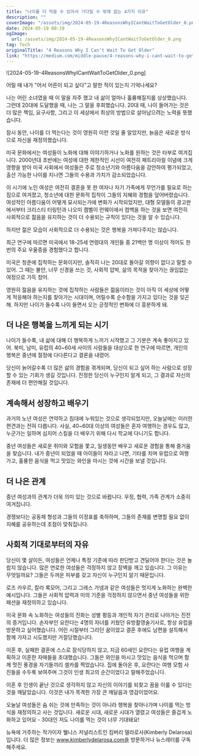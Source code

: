```yaml
---
title: "나이를 더 먹을 수 있어서 기다릴 수 밖에 없는 4가지 이유"
description: ""
coverImage: "/assets/img/2024-05-19-4ReasonsWhyICantWaitToGetOlder_0.png"
date: 2024-05-19 00:19
ogImage: 
  url: /assets/img/2024-05-19-4ReasonsWhyICantWaitToGetOlder_0.png
tag: Tech
originalTitle: "4 Reasons Why I Can’t Wait To Get Older"
link: "https://medium.com/middle-pause/4-reasons-why-i-cant-wait-to-get-older-f97ceebe0603"
---
```



![2024-05-19-4ReasonsWhyICantWaitToGetOlder_0.png] 

어릴 때 내가 "어서 어른이 되고 싶다"고 말한 적이 있는지 기억나세요? 

나는 어린 소녀였을 때 이 말을 자주 했고 내 삶이 얼마나 훌륭해질지를 상상했습니다. 그런데 20대에 도달했을 때, 나는 그 말을 후회했습니다. 20대 때, 나이 들어가는 것은 더 많은 책임, 요구사항, 그리고 이 세상에서 최상의 방법으로 살아남으려는 노력을 뜻했습니다.

잠시 동안, 나이를 더 먹는다는 것이 영원히 이런 것일 줄 알았지만, 늙음은 새로운 방식으로 자신을 재정의했습니다. 

<div class="content-ad"></div>

미국 문화에서는 여성들이 노화에 대해 이야기하거나 노화를 원하는 것은 타부로 여겨집니다. 2000년대 초반에는 여성에 대한 제한적인 시선이 여전히 패트리아컬 이념에 크게 영향을 받아 미국 사회에서 여성들은 주로 청소년기와 아름다움을 감안하여 평가되었고, 출산 가능한 나이를 지나면 그들의 수용과 가치가 감소되었습니다.

이 시기에 노인 여성은 여전히 결혼을 못 한 여자나 자기 가족에게 무언가를 필요로 하는 짐으로 여겨졌고, 청소년에 대한 문화적 집착이 그들의 지혜와 경험을 덮어버렸습니다. 여성적인 아름다움이 어떻게 묘사되는가에 변화가 시작되었지만, 대형 모델들의 광고판에서부터 크리스티 터링턴과 나오미 캠벨이 런웨이에서 컴백을 하는 것을 보면 여전히 사회적으로 젊음을 유지하는 것이 더 수용되는 규칙이 있다는 것을 알 수 있습니다.

하지만 젊은 모습이 사회적으로 더 수용되는 것은 행복을 가져다주지는 않습니다.

최근 연구에 따르면 미국에서 18-25세 연령대의 개인들 중 21백만 명 이상이 적어도 한 번의 주요 우울증을 경험했다고 합니다.

<div class="content-ad"></div>

미국은 청춘에 집착하는 문화이지만, 솔직히 나는 20대로 돌아갈 의향이 없다고 말할 수 있어. 그 때는 불안, 너무 신경을 쓰는 것, 사회적 압박, 삶의 목적을 찾아가는 끊임없는 여정으로 가득 찼어.

영원히 젊음을 유지하는 것에 집착하는 사람들은 젊음이라는 것이 아직 이 세상에 어떻게 적응해야 하는지를 찾아가는 시대이며, 어릴수록 순수함을 가지고 있다는 것을 잊곤 해. 하지만 나이가 들수록 나이 들면서 오는 긍정적인 변화에 더 흥분하게 돼.

## 더 나은 행복을 느끼게 되는 시기

나이가 들수록, 내 삶에 대해 더 행복하게 느끼기 시작했고 그 기분은 계속 좋아지고 있어. 북미, 남미, 유럽의 40~60세 사이의 사람들을 대상으로 한 연구에 따르면, 개인의 행복은 중년에 절정에 다다른다고 결론을 내렸어.

<div class="content-ad"></div>

당신이 늙어갈수록 더 많은 삶의 경험을 겪게되며, 당신이 되고 싶어 하는 사람으로 성장할 수 있는 기회가 생길 것입니다. 진정한 당신이 누구인지 알게 되고, 그 결과로 자신의 존재에 더 편안해질 것입니다.

## 계속해서 성장하고 배우기

과거의 노년 여성은 연약하고 침대에 누워있는 것으로 생각되었지만, 오늘날에는 이러한 편견과는 전혀 다릅니다. 사실, 40~60대 이상의 여성들은 혼자 여행하는 경우도 많고, 누군가는 일하며 심지어 스킬을 더 배우기 위해 다시 학교에 다니기도 합니다.

중년 여성들은 새로운 취미와 모험을 쫓고, 일생동안 배우고 새로운 경험을 통해 즐거움을 찾습니다. 내가 중년이 되었을 때 아이들이 자라고 나면, 기타를 치며 유럽으로 여행가고, 훌륭한 음식을 먹고 맛있는 와인을 마시는 것에 시간을 보낼 것입니다.

<div class="content-ad"></div>

## 더 나은 관계

중년 여성과의 관계가 더욱 의미 있는 것으로 바뀝니다. 우정, 협력, 가족 관계가 소중히 여겨집니다.

경쟁보다는 공동체 형성과 그들의 이정표를 축하하며, 그들의 존재를 변명할 필요 없이 지혜를 공유하는데 초점이 맞춰집니다.

## 사회적 기대로부터의 자유

<div class="content-ad"></div>

당신이 몇 살이든, 여성들은 언제나 특정 기준에 따라 판단받고 견딜어야 한다는 것은 놀랍지 않습니다. 많은 연로한 여성들은 걱정하지 않고 장벽을 깨고 있습니다. 그 이유는 무엇일까요? 그들은 두꺼운 피부를 갖고 자신이 누구인지 알기 때문입니다.

로즈 카우르, 칼라 록모어, 그리고 그레스 가넴과 같은 여성들은 멋지게 노화하는 완벽한 예시입니다. 그들은 사회적 압력과 미의 기준을 걱정하지 않으면서 중년 여성들을 위한 패션을 재정의하고 있습니다.

미국 문화 속 노화하는 여성들의 진화는 성별 평등과 개인적 자기 관리로 나아가는 진전의 증거입니다. 손자부인 요란다는 4명의 자녀를 키웠던 유방촬영술기사로, 항상 유럽을 방문하고 싶어했습니다. 어린 시절부터 그리던 꿈이었고 결혼 후에도 남편을 설득해서 함께 가자고 시도했지만 거절당했습니다.

이혼 후, 실패한 결혼에 스스로 잠식당하지 않고, 지금 60세인 요란다는 유럽 여행을 계획하고 이혼한 자매들을 초대했습니다. 그들은 와인을 마시고 맛있는 음식을 먹으며 함께 멋진 풍경을 자기들끼리 셀카를 찍었습니다. 집에 돌아온 후, 요란다는 여행 모험 사진들을 수두룩 보여주며 그것이 인생 최고의 순간이었다고 말해주었습니다.

<div class="content-ad"></div>

이혼 후 인생이 끝난 것으로 생각하지 않고 자신의 이야기를 되찾고 꿈을 이룰 수 있다는 것을 깨달았습니다. 이것은 내가 목격한 가장 큰 깨달음과 영감이었어요.

오늘날 여성들은 숨 쉬는 것에 만족하는 것이 아니라 행복을 찾아나가며 나이를 먹는 방식을 재정의하고 사는 것입니다. 새로운 시대, 새로운 시대가 열렸고 여성들은 즐겁게 노화하고 있어요 - 30대인 저도 나이를 먹는 것이 너무 기대돼요!

뉴욕에 거주하는 작가이자 웰니스 저널리스트인 킴버리 델라로사(Kimberly Delarosa)입니다. 더 많은 정보는 www.kimberlydelarosa.com을 방문하거나 뉴스레터를 구독해주세요.